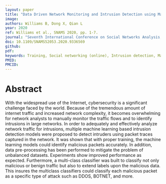 ```yaml
---
layout: paper
title: "Data Driven Network Monitoring and Intrusion Detection using Machine Learning"
image: 
authors: Williams B, Dong X, Qian L
year: 2020
ref: Williams et al., SNAMS 2020, pp. 1-7. 
journal: "Seventh International Conference on Social Networks Analysis, Management and Security (SNAMS)"
doi: 10.1109/SNAMS52053.2020.9336569
github:
pdf: 
keywords: Training, Social networking (online), Intrusion detection, Machine learning, Telecommunication traffic, Security, Monitoring 
PMID: 
PMCID: 
---
```


# Abstract

With the widespread use of the Internet, cybersecurity is a significant challenge faced by the world. Because of the tremendous amount of internet traffic and increased network complexity, it becomes overwhelming for network analysts to manually monitor the traffic flows and to identify intrusions in large networks. In order to adequately and effectively analyze network traffic for intrusions, multiple machine learning based intrusion detection models were proposed to detect intruders using packet traces captured in the network. It was shown that with proper training, the machine learning models could identify malicious packets accurately. In addition, data pre-processing has been performed to mitigate the problem of unbalanced datasets. Experiments show improved performance as expected. Furthermore, a multi-class classifier was built to classify not only malicious or benign traffic but also to extend labels upon the malicious data. This insures the multiclass classifiers could classify each malicious packet as a specific type of attack such as DDOS, BOTNET, and more.


